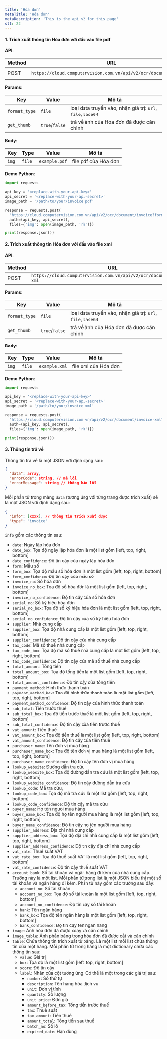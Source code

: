 ```yaml
---
title: 'Hóa đơn'
metaTitle: 'Hóa đơn'
metaDescription: 'This is the api v2 for this page'
stt: 22
---
```


#### 1. Trích xuất thông tin Hóa đơn với đầu vào file pdf

**API**:

| Method | URL                                                               | content-type          |
| ------ | ----------------------------------------------------------------- | --------------------- |
| POST   | `https://cloud.computervision.com.vn/api/v2/ocr/document/invoice` | `multipart/form-data` |

**Params**:

| Key           | Value          | Mô tả                                                       |
| ------------- | -------------- | ----------------------------------------------------------- |
| `format_type` | `file`         | loại data truyền vào, nhận giá trị: `url`, `file`, `base64` |
| `get_thumb`   | `true`/`false` | trả về ảnh của Hóa đơn đã được căn chỉnh                    |

**Body**:

| Key   | Type   | Value         | Mô tả                |
| ----- | ------ | ------------- | -------------------- |
| `img` | `file` | `example.pdf` | file pdf của Hóa đơn |

**Demo Python**:

```python
import requests

api_key = '<replace-with-your-api-key>'
api_secret = '<replace-with-your-api-secret>'
image_path = '/path/to/your/invoice.pdf'

response = requests.post(
  "https://cloud.computervision.com.vn/api/v2/ocr/document/invoice?format_type=file&get_thumb=false",
  auth=(api_key, api_secret),
  files={'img': open(image_path, 'rb')})

print(response.json())

```

#### 2. Trích xuất thông tin Hóa đơn với đầu vào file xml

**API**:

| Method | URL                                                                   | content-type          |
| ------ | --------------------------------------------------------------------- | --------------------- |
| POST   | `https://cloud.computervision.com.vn/api/v2/ocr/document/invoice-xml` | `multipart/form-data` |

**Params**:

| Key           | Value          | Mô tả                                                       |
| ------------- | -------------- | ----------------------------------------------------------- |
| `format_type` | `file`         | loại data truyền vào, nhận giá trị: `url`, `file`, `base64` |
| `get_thumb`   | `true`/`false` | trả về ảnh của Hóa đơn đã được căn chỉnh                    |

**Body**:

| Key   | Type   | Value         | Mô tả                |
| ----- | ------ | ------------- | -------------------- |
| `img` | `file` | `example.xml` | file xml của Hóa đơn |

**Demo Python**:

```python
import requests

api_key = '<replace-with-your-api-key>'
api_secret = '<replace-with-your-api-secret>'
image_path = '/path/to/your/invoice.xml'

response = requests.post(
  "https://cloud.computervision.com.vn/api/v2/ocr/document/invoice-xml?format_type=file&get_thumb=false",
  auth=(api_key, api_secret),
  files={'img': open(image_path, 'rb')})

print(response.json())

```

#### 3. Thông tin trả về

Thông tin trả về là một JSON với định dạng sau:

```json
{
  "data": array,
  "errorCode": string, // mã lỗi
  "errorMessage": string // thông báo lỗi
}
```

Mỗi phần tử trong mảng `data` (tương ứng với từng trang được trích xuất) sẽ là một JSON với định dạng sau:

```json
{
  "info": [xxxx], // thông tin trích xuất được
  "type": "invoice"
}
```

`info` gồm các thông tin sau:

- `date`: Ngày lập hóa đơn
- `date_box`: Tọa độ ngày lập hóa đơn là một list gồm [left, top, right, bottom]
- `date_confidence`: Độ tin cậy của ngày lập hóa đơn
- `form`: Mẫu số
- `form_box`: Tọa độ mẫu số hóa đơn là một list gồm [left, top, right, bottom]
- `form_confidence`: Độ tin cậy của mẫu số
- `invoice_no`: Số hóa đơn
- `invoice_no_box`: Tọa độ số hóa đơn là một list gồm [left, top, right, bottom]
- `invoice_no_confidence`: Độ tin cậy của số hóa đơn
- `serial_no`: Số ký hiệu hóa đơn
- `serial_no_box`: Tọa độ số ký hiệu hóa đơn là một list gồm [left, top, right, bottom]
- `serial_no_confidence`: Độ tin cậy của số ký hiệu hóa đơn
- `supplier`: Nhà cung cấp
- `supplier_box`: Tọa độ nhà cung cấp là một list gồm [left, top, right, bottom]
- `supplier_confidence`: Độ tin cậy của nhà cung cấp
- `tax_code`: Mã số thuế nhà cung cấp
- `tax_code_box`: Tọa độ mã số thuế nhà cung cấp là một list gồm [left, top, right, bottom]
- `tax_code_confidence`: Độ tin cậy của mã số thuế nhà cung cấp
- `total_amount`: Tổng tiền
- `total_amount_box`: Tọa độ tổng tiền là một list gồm [left, top, right, bottom]
- `total_amount_confidence`: Độ tin cậy của tổng tiền
- `payment_method`: Hình thức thanh toán
- `payment_method_box`: Tọa độ hình thức thanh toán là một list gồm [left, top, right, bottom]
- `payment_method_confidence`: Độ tin cậy của hình thức thanh toán
- `sub_total`: Tiền trước thuế
- `sub_total_box`: Tọa độ tiền trước thuế là một list gồm [left, top, right, bottom]
- `sub_total_confidence`: Độ tin cậy của tiền trước thuế
- `vat_amount`: Tiền thuế
- `vat_amount_box`: Tọa độ tiền thuế là một list gồm [left, top, right, bottom]
- `vat_amount_confidence`: Độ tin cậy của tiền thuế
- `purchaser_name`: Tên đơn vị mua hàng
- `purchaser_name_box`: Tọa độ tên đơn vị mua hàng là một list gồm [left, top, right, bottom]
- `purchaser_name_confidence`: Độ tin cậy tên đơn vị mua hàng
- `lookup_website`: Đường dẫn tra cứu
- `lookup_website_box`: Tọa độ đường dẫn tra cứu là một list gồm [left, top, right, bottom]
- `lookup_website_confidence`: Độ tin cậy đường dẫn tra cứu
- `lookup_code`: Mã tra cứu,
- `lookup_code_box`: Tọa độ mã tra cứu là một list gồm [left, top, right, bottom]
- `lookup_code_confidence`: Độ tin cậy mã tra cứu
- `buyer_name`: Họ tên người mua hàng
- `buyer_name_box`: Tọa độ họ tên người mua hàng là một list gồm [left, top, right, bottom]
- `buyer_name_confidence`: Độ tin cậy họ tên người mua hàng
- `supplier_address`: Địa chỉ nhà cung cấp
- `supplier_address_box`: Tọa độ địa chỉ nhà cung cấp là một list gồm [left, top, right, bottom]
- `supplier_address_confidence`: Độ tin cậy địa chỉ nhà cung cấp
- `vat_rate`: Thuế suất VAT
- `vat_rate_box`: Tọa độ thuế suất VAT là một list gồm [left, top, right, bottom]
- `vat_rate_confidence`: Độ tin cậy thuế suất VAT
- `account_bank`: Số tài khoản và ngân hàng đi kèm của nhà cung cấp. Trường này là một list. Mỗi phần tử trong list là một JSON biểu thị một số tài khoản và ngân hàng đi kèm. Phần tử này gồm các trường sau đây:
  - `account_no`: Số tài khoản
  - `account_no_box`: Tọa độ số tài khoản là một list gồm [left, top, right, bottom]
  - `account_no_confidence`: Độ tin cậy số tài khoản
  - `bank`: Tên ngân hàng
  - `bank_box`: Tọa độ tên ngân hàng là một list gồm [left, top, right, bottom]
  - `bank_confidence`: Độ tin cậy tên ngân hàng
- `image`: Ảnh hóa đơn đã được xoay và căn chỉnh
- `image_table`: Ảnh phần bảng trong hóa đơn đã được cắt và căn chỉnh
- `table`: Chứa thông tin trích xuất từ bảng. Là một list mỗi list chứa thông tin của một hàng. Mỗi phần tử trong hàng là một dictionary chứa các thông tin sau:
  - `value`: Giá trị
  - `box`: Tọa độ là một list gồm [left, top, right, bottom]
  - `score`: Độ tin cậy
  - `label`: Nhãn của cột tương ứng. Có thể là một trong các giá trị sau:
    - `number`: Số thứ tự
    - `description`: Tên hàng hóa dịch vụ
    - `unit`: Đơn vị tính
    - `quantity`: Số lượng
    - `unit_price`: Đơn giá
    - `amount_before_tax`: Tổng tiền trước thuế
    - `tax`: Thuế suất
    - `tax_amount`: Tiền thuế
    - `amount_total`: Tổng tiền sau thuế
    - `batch_no`: Số lô
    - `expired_date`: Hạn dùng
